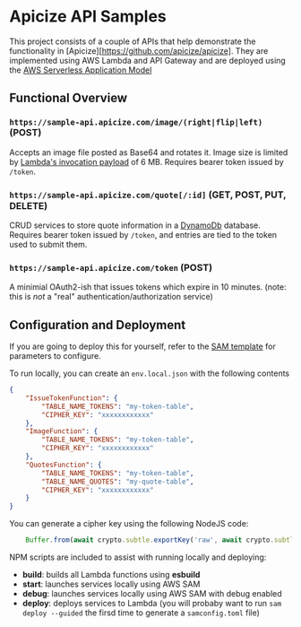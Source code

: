 # Apicize API Samples

This project consists of a couple of APIs that help demonstrate the functionality in [Apicize][https://github.com/apicize/apicize].  They are implemented using AWS Lambda and API Gateway 
and are deployed using the [AWS Serverless Application Model](https://aws.amazon.com/serverless/sam/)

## Functional Overview

### `https://sample-api.apicize.com/image/(right|flip|left)` (POST)

Accepts an image file posted as Base64 and rotates it.  Image size is limited by [Lambda's invocation payload](https://docs.aws.amazon.com/lambda/latest/dg/gettingstarted-limits.html) of 6 MB.  Requires bearer token issued by `/token`.

### `https://sample-api.apicize.com/quote[/:id]` (GET, POST, PUT, DELETE)

CRUD services to store quote information in a [DynamoDb](https://docs.aws.amazon.com/amazondynamodb/latest/developerguide/Introduction.html) database.   Requires bearer token issued by `/token`, and entries are tied to the token used to submit them.

### `https://sample-api.apicize.com/token` (POST)

A minimial OAuth2-ish that issues tokens which expire in 10 minutes.  (note: this is *not* a "real" authentication/authorization service)

## Configuration and Deployment

If you are going to deploy this for yourself, refer to the [SAM template](./template.yaml) for parameters to configure.  

To run locally, you can create an `env.local.json` with the following contents

```json
{
    "IssueTokenFunction": {
        "TABLE_NAME_TOKENS": "my-token-table",
        "CIPHER_KEY": "xxxxxxxxxxxx"
    },
    "ImageFunction": {
        "TABLE_NAME_TOKENS": "my-token-table",
        "CIPHER_KEY": "xxxxxxxxxxxx"
    },
    "QuotesFunction": {
        "TABLE_NAME_TOKENS": "my-token-table",
        "TABLE_NAME_QUOTES": "my-quote-table",
        "CIPHER_KEY": "xxxxxxxxxxxx"
    }
}
```

You can generate a cipher key using the following NodeJS code:

```js
    Buffer.from(await crypto.subtle.exportKey('raw', await crypto.subtle.generateKey({name: 'AES-CBC', length: 256},true,['encrypt','decrypt']))).toString('base64')
```

NPM scripts are included to assist with running locally and deploying:

* **build**: builds all Lambda functions using **esbuild**
* **start**: launches services locally using AWS SAM
* **debug**: launches services locally using AWS SAM with debug enabled
* **deploy**: deploys services to Lambda (you will probaby want to run `sam deploy --guided` the firsd time to generate a `samconfig.toml` file)